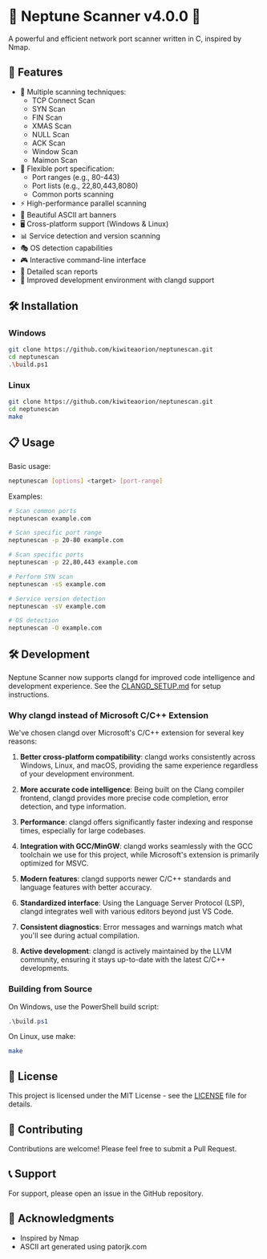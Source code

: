 # 🌊 Neptune Scanner v4.0.0 🌊

A powerful and efficient network port scanner written in C, inspired by Nmap.

## 🚀 Features

- 🎯 Multiple scanning techniques:
  - TCP Connect Scan
  - SYN Scan
  - FIN Scan
  - XMAS Scan
  - NULL Scan
  - ACK Scan
  - Window Scan
  - Maimon Scan
- 📝 Flexible port specification:
  - Port ranges (e.g., 80-443)
  - Port lists (e.g., 22,80,443,8080)
  - Common ports scanning
- ⚡ High-performance parallel scanning
- 🎨 Beautiful ASCII art banners
- 🖥️ Cross-platform support (Windows & Linux)
- 📊 Service detection and version scanning
- 🎭 OS detection capabilities
- 🎮 Interactive command-line interface
- 📝 Detailed scan reports
- 🔧 Improved development environment with clangd support

## 🛠️ Installation

### Windows

```bash
git clone https://github.com/kiwiteaorion/neptunescan.git
cd neptunescan
.\build.ps1
```

### Linux

```bash
git clone https://github.com/kiwiteaorion/neptunescan.git
cd neptunescan
make
```

## 📋 Usage

Basic usage:

```bash
neptunescan [options] <target> [port-range]
```

Examples:

```bash
# Scan common ports
neptunescan example.com

# Scan specific port range
neptunescan -p 20-80 example.com

# Scan specific ports
neptunescan -p 22,80,443 example.com

# Perform SYN scan
neptunescan -sS example.com

# Service version detection
neptunescan -sV example.com

# OS detection
neptunescan -O example.com
```

## 🛠️ Development

Neptune Scanner now supports clangd for improved code intelligence and development experience. See the [CLANGD_SETUP.md](CLANGD_SETUP.md) for setup instructions.

### Why clangd instead of Microsoft C/C++ Extension

We've chosen clangd over Microsoft's C/C++ extension for several key reasons:

1. **Better cross-platform compatibility**: clangd works consistently across Windows, Linux, and macOS, providing the same experience regardless of your development environment.

2. **More accurate code intelligence**: Being built on the Clang compiler frontend, clangd provides more precise code completion, error detection, and type information.

3. **Performance**: clangd offers significantly faster indexing and response times, especially for large codebases.

4. **Integration with GCC/MinGW**: clangd works seamlessly with the GCC toolchain we use for this project, while Microsoft's extension is primarily optimized for MSVC.

5. **Modern features**: clangd supports newer C/C++ standards and language features with better accuracy.

6. **Standardized interface**: Using the Language Server Protocol (LSP), clangd integrates well with various editors beyond just VS Code.

7. **Consistent diagnostics**: Error messages and warnings match what you'll see during actual compilation.

8. **Active development**: clangd is actively maintained by the LLVM community, ensuring it stays up-to-date with the latest C/C++ developments.

### Building from Source

On Windows, use the PowerShell build script:

```powershell
.\build.ps1
```

On Linux, use make:

```bash
make
```

## 📝 License

This project is licensed under the MIT License - see the [LICENSE](LICENSE) file for details.

## 🤝 Contributing

Contributions are welcome! Please feel free to submit a Pull Request.

## 📞 Support

For support, please open an issue in the GitHub repository.

## 🎉 Acknowledgments

- Inspired by Nmap
- ASCII art generated using patorjk.com
